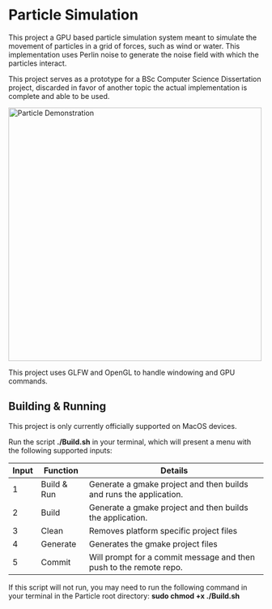 # Particle Simulation

This project a GPU based particle simulation system meant to simulate the movement of particles in a grid of forces, such as wind or water. This implementation uses Perlin noise to generate the noise field with which the particles interact.

This project serves as a prototype for a BSc Computer Science Dissertation project, discarded in favor of another topic the actual implementation is complete and able to be used.

<img width="500" src="https://raw.githubusercontent.com/ivSlesser/Particle/master/particle.png" alt="Particle Demonstration"><br/>

This project uses GLFW and OpenGL to handle windowing and GPU commands.

## Building & Running

This project is only currently officially supported on MacOS devices.

Run the script **./Build.sh** in your terminal, which will present a menu with the following supported inputs:

| Input | Function    | Details                                                            |
| ----- | ----------- | ------------------------------------------------------------------ |
| 1     | Build & Run | Generate a gmake project and then builds and runs the application. |
| 2     | Build       | Generate a gmake project and then builds the application.          |
| 3     | Clean       | Removes platform specific project files                            |
| 4     | Generate    | Generates the gmake project files                                  |
| 5     | Commit      | Will prompt for a commit message and then push to the remote repo. |

If this script will not run, you may need to run the following command in your terminal in the Particle root directory: **sudo chmod +x ./Build.sh**
